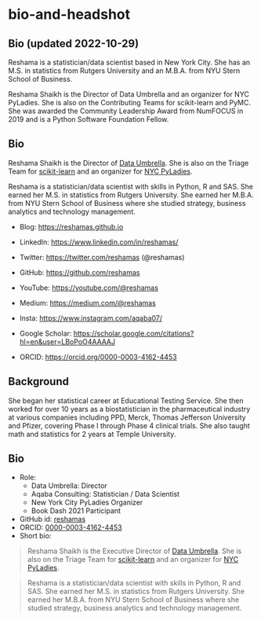 # bio-and-headshot

## Bio (updated 2022-10-29)
Reshama is a statistician/data scientist based in New York City. She has an M.S. in statistics from Rutgers University and an M.B.A. from NYU Stern School of Business.

Reshama Shaikh is the Director of Data Umbrella and an organizer for NYC PyLadies. She is also on the Contributing Teams for scikit-learn and PyMC. She was awarded the Community Leadership Award from NumFOCUS in 2019 and is a Python Software Foundation Fellow.



## Bio

Reshama Shaikh is the Director of [Data Umbrella](https://www.dataumbrella.org). She is also on the Triage Team for [scikit-learn](https://github.com/scikit-learn/scikit-learn) and an organizer for [NYC PyLadies](https://www.meetup.com/NYC-PyLadies/).

Reshama is a statistician/data scientist with skills in Python, R and SAS. She earned her M.S. in statistics from Rutgers University.  She earned her M.B.A. from NYU Stern School of Business where she studied strategy, business analytics and technology management.  

- Blog:  https://reshamas.github.io  
- LinkedIn:  https://www.linkedin.com/in/reshamas/  
- Twitter: https://twitter.com/reshamas  (@reshamas)  
- GitHub:  https://github.com/reshamas  
- YouTube: https://youtube.com/@reshamas
- Medium:  https://medium.com/@reshamas  
- Insta: https://www.instagram.com/aqaba07/

- Google Scholar: https://scholar.google.com/citations?hl=en&user=LBoPoO4AAAAJ
- ORCID: https://orcid.org/0000-0003-4162-4453

## Background

She began her statistical career at Educational Testing Service.  She then worked for over 10 years as a biostatistician in the pharmaceutical industry at various companies including PPD, Merck, Thomas Jefferson University and Pfizer, covering Phase I through Phase 4 clinical trials. She also taught math and statistics for 2 years at Temple University.  

## Bio
* Role: 
  * Data Umbrella:  Director
  * Aqaba Consulting: Statistician / Data Scientist
  * New York City PyLadies Organizer
  * Book Dash 2021 Participant
* GitHub id: [reshamas](http://github.com/reshamas)
* ORCID: [0000-0003-4162-4453](https://orcid.org/0000-0003-4162-4453)
* Short bio:
> Reshama Shaikh is the Executive Director of [Data Umbrella](https://www.dataumbrella.org). She is also on the Triage Team for [scikit-learn](https://github.com/scikit-learn/scikit-learn) and an organizer for [NYC PyLadies](https://www.meetup.com/NYC-PyLadies/).

>Reshama is a statistician/data scientist with skills in Python, R and SAS. She earned her M.S. in statistics from Rutgers University.  She earned her M.B.A. from NYU Stern School of Business where she studied strategy, business analytics and technology management.  


 
